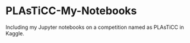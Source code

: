 # PLAsTiCC-My-Notebooks
Including my Jupyter notebooks on a competition named as PLAsTiCC in Kaggle.
